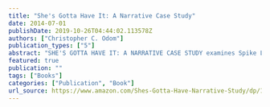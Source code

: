 ```yaml
---
title: "She's Gotta Have It: A Narrative Case Study"
date: 2014-07-01
publishDate: 2019-10-26T04:44:02.113578Z
authors: ["Christopher C. Odom"]
publication_types: ["5"]
abstract: "SHE'S GOTTA HAVE IT: A NARRATIVE CASE STUDY examines Spike Lee's 1986 breakout film. Within the arena of Narrative Studies Criticism, the case study examines the primary character introductions and a determination of the narrative's fabula and syuzhet."
featured: true
publication: ""
tags: ["Books"]
categories: ["Publication", "Book"]
url_source: https://www.amazon.com/Shes-Gotta-Have-Narrative-Study/dp/1434896897/ref=tmm_pap_swatch_0?_encoding=UTF8&qid=&sr=
---
```


